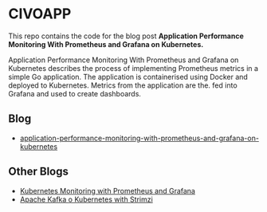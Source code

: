 # CIVOAPP

This repo contains the code for the blog post  **Application Performance Monitoring With Prometheus and Grafana on Kubernetes.**

Application Performance Monitoring With Prometheus and Grafana on Kubernetes describes the process of implementing Prometheus metrics in a simple Go application. The application is containerised using Docker and deployed to Kubernetes. Metrics from the application are the. fed into Grafana and used to create dashboards. 

## Blog

+ [application-performance-monitoring-with-prometheus-and-grafana-on-kubernetes](https://www.civo.com/learn/application-performance-monitoring-with-prometheus-and-grafana-on-kubernetes)

## Other Blogs
+ [Kubernetes Monitoring with Prometheus and Grafana](https://www.civo.com/learn/kubernetes-monitoring-with-prometheus-and-grafana)
+ [Apache Kafka o Kubernetes with Strimzi](https://www.civo.com/learn/installing-an-apache-kafka-cluster-on-kubernetes-using-strimzi-and-gitops)
